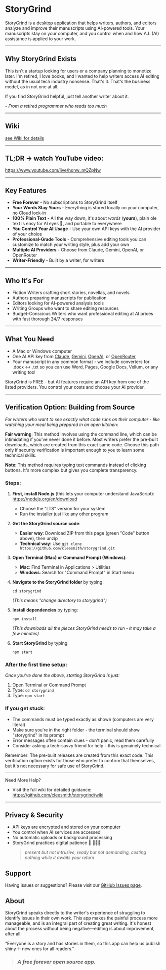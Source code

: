 # StoryGrind

StoryGrind is a desktop application that helps writers, authors, and editors analyze and improve their manuscripts using AI-powered tools. Your manuscripts stay on your computer, and you control when and how A.I. (AI) assistance is applied to your work.

---

## Why StoryGrind Exists

This isn't a startup looking for users or a company planning to monetize later. I'm retired, I love books, and I wanted to help writers access AI editing without the usual tech industry nonsense. That's it. That's the business model, as in not one at all.

If you find StoryGrind helpful, just tell another writer about it.

*- From a retired programmer who reads too much*

---

## Wiki
[see Wiki for details](https://github.com/cleesmith/storygrind/wiki)

---

## TL;DR -> watch YouTube video:

https://www.youtube.com/live/honw_mQZpNw

---

## Key Features

- **Free Forever** - No subscriptions to StoryGrind itself
- **Your Words Stay Yours** - Everything is stored locally on your computer, no Cloud lock-in
- **100% Plain Text** - All the way down, it's about *words* (**yours**), plain ole text is easy for AI eyes 👀, and portable to everywhere
- **You Control Your AI Usage** - Use your own API keys with the AI provider of your choice
- **Professional-Grade Tools** - Comprehensive editing tools you can customize to match your writing style, plus add your own
- **Multiple AI Providers** - Choose from Claude, Gemini, OpenAI, or OpenRouter
- **Writer-Friendly** - Built by a writer, for writers

---

## Who It's For

- Fiction Writers crafting short stories, novellas, and novels
- Authors preparing manuscripts for publication
- Editors looking for AI-powered analysis tools
- Writing Groups who want to share editing resources
- Budget-Conscious Writers who want professional editing at AI prices with fast thorough 24/7 responses

---

## What You Need

- A Mac or Windows computer
- One AI API key from [Claude](https://console.anthropic.com/), [Gemini](https://aistudio.google.com/app/apikey), [OpenAI](https://platform.openai.com/), or [OpenRouter](https://openrouter.ai/)
- Your manuscript in any common format - we include converters for .docx ↔ .txt so you can use Word, Pages, Google Docs, Vellum, or any writing tool

StoryGrind is FREE - but AI features require an API key from one of the listed providers. You control your costs and choose your AI provider.

---

## Verification Option: Building from Source

*For writers who want to see exactly what code runs on their computer - like watching your meal being prepared in an open kitchen*:

**Fair warning**: This method involves using the command line, which can be intimidating if you've never done it before. Most writers prefer the pre-built downloads, which are created from this exact same code. Choose this path only if security verification is important enough to you to learn some technical skills.

**Note**: This method requires typing text commands instead of clicking buttons. It's more complex but gives you complete transparency.

### Steps:

1. **First, install Node.js** (this lets your computer understand JavaScript): https://nodejs.org/en/download
   - Choose the "LTS" version for your system
   - Run the installer just like any other program

2. **Get the StoryGrind source code**:
   - **Easier way**: Download ZIP from this page (green "Code" button above), then unzip
   - **Technical way**: Use `git clone https://github.com/cleesmith/storygrind.git`

3. **Open Terminal (Mac) or Command Prompt (Windows)**:
   - **Mac**: Find Terminal in Applications > Utilities
   - **Windows**: Search for "Command Prompt" in Start menu

4. **Navigate to the StoryGrind folder** by typing:
   ```
   cd storygrind
   ```
   *(This means "change directory to storygrind")*

5. **Install dependencies** by typing:
   ```
   npm install
   ```
   *(This downloads all the pieces StoryGrind needs to run - it may take a few minutes)*

6. **Start StoryGrind** by typing:
   ```
   npm start
   ```

### After the first time setup:
*Once you've done the above, starting StoryGrind is just:*

1. Open Terminal or Command Prompt
2. Type: `cd storygrind`
3. Type: `npm start`

### If you get stuck:
- The commands must be typed exactly as shown (computers are very literal)
- Make sure you're in the right folder - the terminal should show "storygrind" in its prompt
- Error messages often contain clues - don't panic, read them carefully
- Consider asking a tech-savvy friend for help - this is genuinely technical

Remember: The pre-built releases are created from this exact code. This verification option exists for those who prefer to confirm that themselves, but it's not necessary for safe use of StoryGrind.

---

Need More Help?

- Visit the full wiki for detailed guidance: https://github.com/cleesmith/storygrind/wiki

---

## Privacy & Security

- API keys are encrypted and stored on your computer
- You control when AI services are accessed
- No automatic uploads or background processing
- StoryGrind practices digital patience 🌴 🧘🏽‍♀️ 
  > *present but not intrusive, ready but not demanding, costing nothing while it awaits your return*

## Support

Having issues or suggestions? Please visit our [GitHub Issues page](https://github.com/cleesmith/storygrind/issues).

## About

StoryGrind speaks directly to the writer's experience of struggling to identify issues in their own work. This app makes the painful process more manageable, and is an integral part of creating great writing. It's honest about the process without being negative—editing is about improvement, after all.

"Everyone is a story and has stories in them, so this app can help us publish shiny ✨ new ones for all readers."

> ### *A free forever open source app.*


